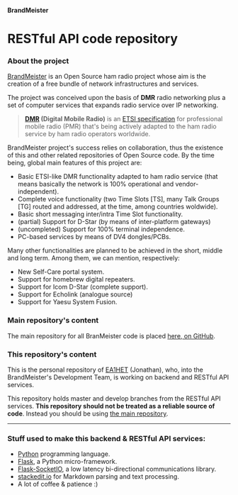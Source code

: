 **BrandMeister**
# RESTful API code repository

### About the project
 [BrandMeister](http://brandmeister.network) is an Open Source ham radio project whose aim is the creation of a free bundle of  network infrastructures and services.

The project was conceived upon the basis of **DMR** radio networking plus a set of computer services that expands radio service over IP networking.

> **[DMR](http://www.dmrassociation.org) (Digital Mobile Radio)** is an [ETSI specification](http://dmrassociation.org/the-dmr-standard/) for professional mobile radio (PMR) that's being actively adapted to the ham radio service by ham radio operators worldwide. 

BrandMeister project's success relies on collaboration, thus the existence of this and other related repositories of Open Source code. By the time being, global main features of this project are:

 * Basic ETSI-like DMR functionality adapted to ham radio service (that means basically the network is 100% operational and vendor-independent).
 * Complete voice functionality (two Time Slots [TS], many Talk Groups [TG] routed and addressed, at the time, among countries woldwide).
 * Basic short messaging inter/intra Time Slot functionality.
 * (partial) Support for D-Star (by means of inter-platform gateways)
 * (uncompleted) Support for 100% terminal independence.
 * PC-based services by means of DV4 dongles/PCBs. 

Many other functionalities are planned to be achieved in the short, middle and long term. Among them, we can mention, respectively:

 * New Self-Care portal system.
 * Support for homebrew digital repeaters.
 * Support for Icom D-Star (complete support).
 * Support for Echolink (analogue source)
 * Support for Yaesu System Fusion. 

### Main repository's content
The main repository for all BranMeister code is placed [here, on GitHub](https://github.com/brandmeister). 

### This repository's content
This is the personal repository of [EA1HET](http://www.ea1het.com) (Jonathan), who, into the BrandMeister's Development Team, is working on backend and RESTful API services. 

This repository holds master and develop branches from the RESTful API services. **This repository should not be treated as a reliable source of code**. Instead you should be using [the main repository](https://github.com/brandmeister/).

---

### Stuff used to make this backend & RESTful API services:

 * [Python](http://www.python.org/) programming language.
 * [Flask](http://flask.pocoo.org/), a Python micro-framework.
 * [Flask-SocketIO](https://flask-socketio.readthedocs.org/), a low latency bi-directional communications library.
 * [stackedit.io](https://stackedit.io/editor) for Markdown parsing and text processing.
 * A lot of coffee & patience :)


